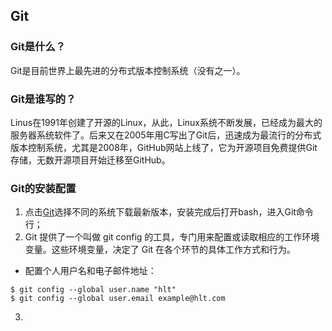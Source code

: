 ## Git
### Git是什么？
Git是目前世界上最先进的分布式版本控制系统（没有之一）。
### Git是谁写的？
Linus在1991年创建了开源的Linux，从此，Linux系统不断发展，已经成为最大的服务器系统软件了。后来又在2005年用C写出了Git后，迅速成为最流行的分布式版本控制系统，尤其是2008年，GitHub网站上线了，它为开源项目免费提供Git存储，无数开源项目开始迁移至GitHub。
### Git的安装配置
1. 点击[Git](https://git-scm.com/downloads)选择不同的系统下载最新版本，安装完成后打开bash，进入Git命令行；
2. Git 提供了一个叫做 git config 的工具，专门用来配置或读取相应的工作环境变量。这些环境变量，决定了 Git 在各个环节的具体工作方式和行为。
- 配置个人用户名和电子邮件地址：
```
$ git config --global user.name "hlt"
$ git config --global user.email example@hlt.com
```
3. 

